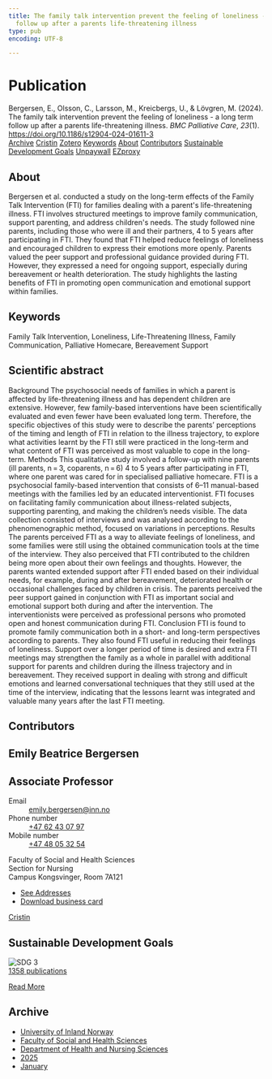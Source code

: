 ```yaml
---
title: The family talk intervention prevent the feeling of loneliness - a long term
  follow up after a parents life-threatening illness
type: pub
encoding: UTF-8

---
```

<h1>Publication</h1>
<article id="csl-bib-container-78J2A4A2" class="csl-bib-container">
  <div class="csl-bib-body"> <div class="csl-entry">Bergersen, E., Olsson, C., Larsson, M., Kreicbergs, U., &#38; Lövgren, M. (2024). The family talk intervention prevent the feeling of loneliness - a long term follow up after a parents life-threatening illness. <i>BMC Palliative Care</i>, <i>23</i>(1). <a href="https://doi.org/10.1186/s12904-024-01611-3">https://doi.org/10.1186/s12904-024-01611-3</a></div> </div>
  <div class="csl-bib-buttons">
    <a href="#taxonomy-article-78J2A4A2" alt="archive" class="csl-bib-button">Archive</a>
    <a href="https://app.cristin.no/results/show.jsf?id=2336158" alt="Cristin" class="csl-bib-button">Cristin</a>
    <a href="http://zotero.org/groups/5881554/items/78J2A4A2" alt="Zotero" class="csl-bib-button">Zotero</a>
    <a href="#keywords-article-78J2A4A2" alt="keywords" class="csl-bib-button">Keywords</a>
    <a href="#about-article-78J2A4A2" alt="about_pub" class="csl-bib-button">About</a>
    <a href="#contributors-article-78J2A4A2" alt="contributors" class="csl-bib-button">Contributors</a>
    <a href="#sdg-article-78J2A4A2" alt="sdg" class="csl-bib-button">Sustainable Development Goals</a>
    <a href="https://doi.org/10.1186/s12904-024-01611-3" alt="Unpaywall" class="csl-bib-button">Unpaywall</a>
    <a href="https://doi.org/10.1186/s12904-024-01611-3" alt="EZproxy" class="csl-bib-button">EZproxy</a>
  </div>
  <div id="csl-bib-meta-container-78J2A4A2"></div>
</article>
<div id="csl-bib-meta-78J2A4A2" class="csl-bib-meta">
  <article id="about-article-78J2A4A2" class="about_pub-article">
    <h1>About</h1>
    Bergersen et al. conducted a study on the long-term effects of the Family Talk Intervention (FTI) for families dealing with a parent's life-threatening illness. FTI involves structured meetings to improve family communication, support parenting, and address children's needs. The study followed nine parents, including those who were ill and their partners, 4 to 5 years after participating in FTI. They found that FTI helped reduce feelings of loneliness and encouraged children to express their emotions more openly. Parents valued the peer support and professional guidance provided during FTI. However, they expressed a need for ongoing support, especially during bereavement or health deterioration. The study highlights the lasting benefits of FTI in promoting open communication and emotional support within families.
  </article>
  <article id="keywords-article-78J2A4A2" class="keywords-article">
    <h1>Keywords</h1>
    Family Talk Intervention, Loneliness, Life-Threatening Illness, Family Communication, Palliative Homecare, Bereavement Support
  </article>
  <article id="abstract-article-78J2A4A2" class="abstract-article">
    <h1>Scientific abstract</h1>
    Background The psychosocial needs of families in which a parent is affected by life-threatening illness and has dependent children are extensive. However, few family-based interventions have been scientifically evaluated and even fewer have been evaluated long term. Therefore, the specific objectives of this study were to describe the parents’ perceptions of the timing and length of FTI in relation to the illness trajectory, to explore what activities learnt by the FTI still were practiced in the long-term and what content of FTI was perceived as most valuable to cope in the long-term. Methods This qualitative study involved a follow-up with nine parents (ill parents, n = 3, coparents, n = 6) 4 to 5 years after participating in FTI, where one parent was cared for in specialised palliative homecare. FTI is a psychosocial family-based intervention that consists of 6–11 manual-based meetings with the families led by an educated interventionist. FTI focuses on facilitating family communication about illness-related subjects, supporting parenting, and making the children’s needs visible. The data collection consisted of interviews and was analysed according to the phenomenographic method, focused on variations in perceptions. Results The parents perceived FTI as a way to alleviate feelings of loneliness, and some families were still using the obtained communication tools at the time of the interview. They also perceived that FTI contributed to the children being more open about their own feelings and thoughts. However, the parents wanted extended support after FTI ended based on their individual needs, for example, during and after bereavement, deteriorated health or occasional challenges faced by children in crisis. The parents perceived the peer support gained in conjunction with FTI as important social and emotional support both during and after the intervention. The interventionists were perceived as professional persons who promoted open and honest communication during FTI. Conclusion FTI is found to promote family communication both in a short- and long-term perspectives according to parents. They also found FTI useful in reducing their feelings of loneliness. Support over a longer period of time is desired and extra FTI meetings may strengthen the family as a whole in parallel with additional support for parents and children during the illness trajectory and in bereavement. They received support in dealing with strong and difficult emotions and learned conversational techniques that they still used at the time of the interview, indicating that the lessons learnt was integrated and valuable many years after the last FTI meeting.
  </article>
  <article id="contributors-article-78J2A4A2" class="contributors-article">
    <h1>Contributors</h1>
    <div class="personas"> <div class="vrtx-hinn-person-card"> <div class="photo"> <i class="lar la-user-circle missing-person"></i> </div> <div class="info"> <hgroup><h1>Emily Beatrice Bergersen</h1> <h2>Associate Professor</h2> </hgroup><dl> <dt>Email</dt> <dd> <a href="mailto:emily.bergersen@inn.no">emily.bergersen@inn.no</a> </dd> <dt>Phone number</dt> <dd><a href="tel:+4762430797"> +47 62 43 07 97 </a></dd> <dt>Mobile number</dt> <dd><a href="tel:+4748053254"> +47 48 05 32 54 </a></dd> </dl> <p> Faculty of Social and Health Sciences<br> Section for Nursing<br> Campus Kongsvinger, Room 7A121 </p> <ul class="vrtx-hinn-links"> <li><a href="https://www.inn.no/english/find-an-employee/emily-bergersen.html#vrtx-hinn-addresses">See Addresses</a></li> <li><a href="https://www.inn.no/english/find-an-employee/emily-bergersen.html?vrtx=vcf">Download business card</a></li> </ul> </div> </div> <a href="https://app.cristin.no/persons/show.jsf?id=1471235" alt="Cristin URL" class="personas-cristin">Cristin</a> </div>
  </article>
  <article id="sdg-article-78J2A4A2" class="sdg-article">
    <h1>Sustainable Development Goals</h1>
    <div class="sdg-container"><div id="sdg3" class="sdg">
        <img src="{{< params subfolder >}}images/sdg/sdg03_en.png" class="image" alt="SDG 3">
        <div class="sdg-overlay">
          <a href="{{< params subfolder >}}en/archive/?sdg=3#archive" class="sdg-publication-count"><span>1358</span> publications</a>
          <p><a href="https://sdgs.un.org/goals/goal3" class="sdg-read-more">Read More</a></p>
        </div>
      </div></div>
  </article>
  <article id="taxonomy-article-78J2A4A2" class="taxonomy-article">
    <h1>Archive</h1>
    <ul>
      <li><a href="{{< params subfolder >}}en/archive/?key=3DCRN523">University of Inland Norway</a></li>
      <li><a href="{{< params subfolder >}}en/archive/?key=IDKFS3MX">Faculty of Social and Health Sciences</a></li>
      <li><a href="{{< params subfolder >}}en/archive/?key=GTV4ECMZ">Department of Health and Nursing Sciences</a></li>
      <li><a href="{{< params subfolder >}}en/archive/?key=EHIJJCSL">2025</a></li>
      <li><a href="{{< params subfolder >}}en/archive/?key=SKJ2VAQ3">January</a></li>
    </ul>
  </article>
</div>
